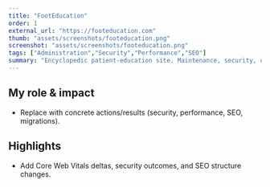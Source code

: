 ```yaml
---
title: "FootEducation"
order: 1
external_url: "https://footeducation.com"
thumb: "assets/screenshots/footeducation.png"
screenshot: "assets/screenshots/footeducation.png"
tags: ["Administration","Security","Performance","SEO"]
summary: "Encyclopedic patient-education site. Maintenance, security, uptime, SEO."
---
```


## My role & impact
- Replace with concrete actions/results (security, performance, SEO, migrations).

## Highlights
- Add Core Web Vitals deltas, security outcomes, and SEO structure changes.
